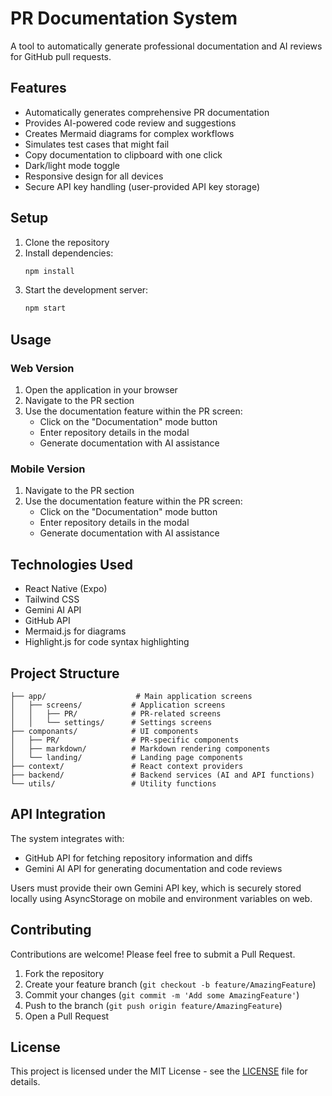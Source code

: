 # PR Documentation System

A tool to automatically generate professional documentation and AI reviews for GitHub pull requests.

## Features

- Automatically generates comprehensive PR documentation
- Provides AI-powered code review and suggestions
- Creates Mermaid diagrams for complex workflows
- Simulates test cases that might fail
- Copy documentation to clipboard with one click
- Dark/light mode toggle
- Responsive design for all devices
- Secure API key handling (user-provided API key storage)

## Setup

1. Clone the repository
2. Install dependencies:
   ```bash
   npm install
   ```
3. Start the development server:
   ```bash
   npm start
   ```

## Usage

### Web Version

1. Open the application in your browser
2. Navigate to the PR section
3. Use the documentation feature within the PR screen:
   - Click on the "Documentation" mode button
   - Enter repository details in the modal
   - Generate documentation with AI assistance

### Mobile Version

1. Navigate to the PR section
2. Use the documentation feature within the PR screen:
   - Click on the "Documentation" mode button
   - Enter repository details in the modal
   - Generate documentation with AI assistance

## Technologies Used

- React Native (Expo)
- Tailwind CSS
- Gemini AI API
- GitHub API
- Mermaid.js for diagrams
- Highlight.js for code syntax highlighting

## Project Structure

```
├── app/                    # Main application screens
│   ├── screens/           # Application screens
│   │   ├── PR/            # PR-related screens
│   │   └── settings/      # Settings screens
├── componants/            # UI components
│   ├── PR/                # PR-specific components
│   ├── markdown/          # Markdown rendering components
│   └── landing/           # Landing page components
├── context/               # React context providers
├── backend/               # Backend services (AI and API functions)
└── utils/                 # Utility functions
```

## API Integration

The system integrates with:
- GitHub API for fetching repository information and diffs
- Gemini AI API for generating documentation and code reviews

Users must provide their own Gemini API key, which is securely stored locally using AsyncStorage on mobile and environment variables on web.

## Contributing

Contributions are welcome! Please feel free to submit a Pull Request.

1. Fork the repository
2. Create your feature branch (`git checkout -b feature/AmazingFeature`)
3. Commit your changes (`git commit -m 'Add some AmazingFeature'`)
4. Push to the branch (`git push origin feature/AmazingFeature`)
5. Open a Pull Request

## License

This project is licensed under the MIT License - see the [LICENSE](LICENSE) file for details.